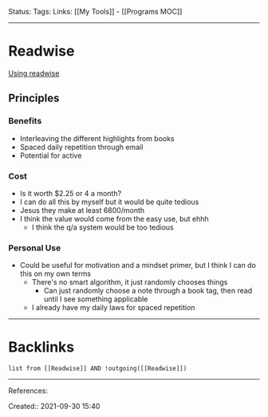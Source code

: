 Status: 
Tags: 
Links: [[My Tools]] - [[Programs MOC]]
___
# Readwise
[Using readwise](https://readwise.io/bookreview/11134964)
## Principles
### Benefits
-  Interleaving the different highlights from books
-  Spaced daily repetition through email
-  Potential for active 
### Cost
- Is it worth $2.25 or 4 a month?
- I can do all this by myself but it would be quite tedious
- Jesus they make at least 6800/month 
- I think the value would come from the easy use, but ehhh
	- I think the q/a system would be too tedious
### Personal Use
- Could be useful for motivation and a mindset primer, but I think I can do this on my own terms
	- There's no smart algorithm, it just randomly chooses things
		- Can just randomly choose a note through a book tag, then read until I see something applicable
	- I already have my daily laws for spaced repetition
___
# Backlinks
```dataview
list from [[Readwise]] AND !outgoing([[Readwise]])
```
___
References:

Created:: 2021-09-30 15:40